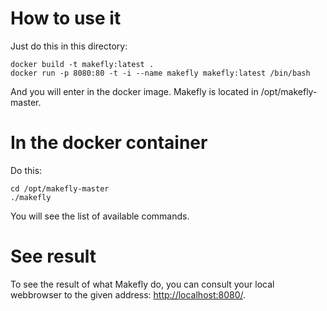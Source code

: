 # How to use it

Just do this in this directory:

    docker build -t makefly:latest .
    docker run -p 8080:80 -t -i --name makefly makefly:latest /bin/bash

And you will enter in the docker image. Makefly is located in /opt/makefly-master.

# In the docker container

Do this:

    cd /opt/makefly-master
    ./makefly

You will see the list of available commands.

# See result

To see the result of what Makefly do, you can consult your local webbrowser to the given address: [http://localhost:8080/](http://localhost:8080/ "See Makefly container result").

